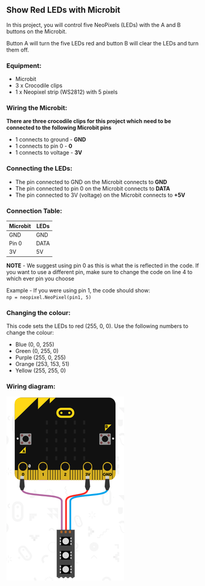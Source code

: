 ## Show Red LEDs with Microbit

In this project, you will control five NeoPixels (LEDs) with the A and B buttons on the Microbit.

Button A will turn the five LEDs red and button B will clear the LEDs and turn them off.

### Equipment:
- Microbit
- 3 x Crocodile clips
- 1 x Neopixel strip (WS2812) with 5 pixels

### Wiring the Microbit:
**There are three crocodile clips for this project which need to be connected to the following Microbit pins**
- 1 connects to ground - **GND**
- 1 connects to pin 0 - **0**
- 1 connects to voltage - **3V**

### Connecting the LEDs:
- The pin connected to GND on the Microbit connects to **GND**
- The pin connected to pin 0 on the Microbit connects to **DATA**
- The pin connected to 3V (voltage) on the Microbit connects to **+5V**

### Connection Table:

| Microbit       | LEDs       |
| ------------- | ------------- |
| GND | GND|
| Pin 0 | DATA |
| 3V | 5V |

**NOTE** - We suggest using pin 0 as this is what the is reflected in the code. If you want to use a different pin, make sure to change the code on line 4 to which ever pin you choose

Example - If you were using pin 1, the code should show: <br>
<code>np = neopixel.NeoPixel(pin1, 5)</code>

### Changing the colour:
This code sets the LEDs to red (255, 0, 0).
Use the following numbers to change the colour:

- Blue (0, 0, 255)
- Green (0, 255, 0)
- Purple (255, 0, 255)
- Orange (253, 153, 51)
- Yellow (255, 255, 0)

### Wiring diagram:
![Microbit LED wiring diagram](https://github.com/Liatmoss/little_projects/blob/RainbowLeds/microbit/ShowRedLeds/LED_Wiring_Diagram.png)
